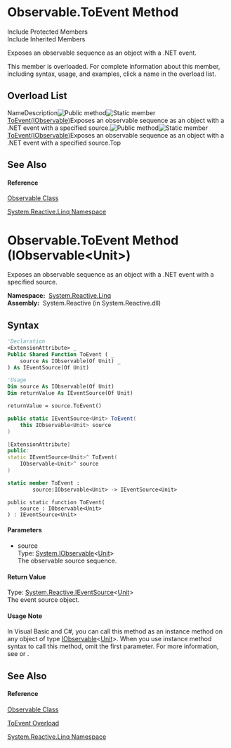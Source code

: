 # Observable.ToEvent Method

Include Protected Members  
Include Inherited Members

Exposes an observable sequence as an object with a .NET event.

This member is overloaded. For complete information about this member, including syntax, usage, and examples, click a name in the overload list.

## Overload List

NameDescription![Public method](https://reactiveui.net/assets/img/Hh303103.pubmethod(en-us,VS.103).gif "Public method")![Static member](https://reactiveui.net/assets/img/Hh244319.static(en-us,VS.103).gif "Static member")[ToEvent<TSource>(IObservable<TSource>)](https://msdn.microsoft.com/en-us/library/m:system.reactive.linq.observable.toevent%60%601(system.iobservable%7b%60%600%7d)(v=VS.103))Exposes an observable sequence as an object with a .NET event with a specified source.![Public method](https://reactiveui.net/assets/img/Hh303103.pubmethod(en-us,VS.103).gif "Public method")![Static member](https://reactiveui.net/assets/img/Hh244319.static(en-us,VS.103).gif "Static member")[ToEvent(IObservable<Unit>)](https://msdn.microsoft.com/en-us/library/m:system.reactive.linq.observable.toevent(system.iobservable%7bsystem.reactive.unit%7d)(v=VS.103))Exposes an observable sequence as an object with a .NET event with a specified source.Top

## See Also

#### Reference

[Observable Class](Observable\Observable.md)

[System.Reactive.Linq Namespace](System.Reactive.Linq\System.Reactive.Linq.md)

# Observable.ToEvent Method (IObservable\<Unit\>)

Exposes an observable sequence as an object with a .NET event with a specified source.

**Namespace:**  [System.Reactive.Linq](System.Reactive.Linq\System.Reactive.Linq.md)  
**Assembly:**  System.Reactive (in System.Reactive.dll)

## Syntax

```vb
'Declaration
<ExtensionAttribute> _
Public Shared Function ToEvent ( _
    source As IObservable(Of Unit) _
) As IEventSource(Of Unit)
```

```vb
'Usage
Dim source As IObservable(Of Unit)
Dim returnValue As IEventSource(Of Unit)

returnValue = source.ToEvent()
```

```csharp
public static IEventSource<Unit> ToEvent(
    this IObservable<Unit> source
)
```

```c++
[ExtensionAttribute]
public:
static IEventSource<Unit>^ ToEvent(
    IObservable<Unit>^ source
)
```

```fsharp
static member ToEvent : 
        source:IObservable<Unit> -> IEventSource<Unit> 
```

```jscript
public static function ToEvent(
    source : IObservable<Unit>
) : IEventSource<Unit>
```

#### Parameters

- source  
  Type: [System.IObservable](https://msdn.microsoft.com/en-us/library/Dd990377)\<[Unit](Unit\Unit.md)\>  
  The observable source sequence.

#### Return Value

Type: [System.Reactive.IEventSource](IEventSource\IEventSource(T).md)\<[Unit](Unit\Unit.md)\>  
The event source object.

#### Usage Note

In Visual Basic and C\#, you can call this method as an instance method on any object of type [IObservable](https://msdn.microsoft.com/en-us/library/Dd990377)\<[Unit](Unit\Unit.md)\>. When you use instance method syntax to call this method, omit the first parameter. For more information, see [](https://msdn.microsoft.com/en-us/library/Bb384936) or [](https://msdn.microsoft.com/en-us/library/Bb383977).

## See Also

#### Reference

[Observable Class](Observable\Observable.md)

[ToEvent Overload](ToEvent\Observable.ToEvent.md)

[System.Reactive.Linq Namespace](System.Reactive.Linq\System.Reactive.Linq.md)
